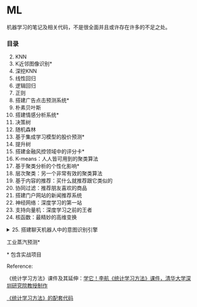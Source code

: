 # ML
机器学习的笔记及相关代码，不是很全面并且或许存在许多的不足之处。

### 目录

2. KNN
3. K近邻图像识别*
4. 深挖KNN
5. 线性回归
6. 逻辑回归
7. 正则
8. 搭建广告点击预测系统*
9. 朴素贝叶斯
10. 搭建情感分析系统*
11. 决策树
12. 随机森林
13. 基于集成学习模型的股价预测*
14. 提升树
15. 搭建金融风控领域中的评分卡*
16. K-means：人人皆可用到的聚类算法
17. 基于聚类分析的个性化影响*
18.  层次聚类：另一个非常有效的聚类算法 
19.  基于内容的推荐：买什么就推荐跟它类似的 
20.  协同过滤：推荐朋友喜欢的商品 
21.  搭建门户网站的新闻推荐系统 
22. 神经网络：深度学习的第一站 
23. 支持向量机：深度学习之前的王者 
24. 核函数：最精妙的高维变换 
<details>
  <summary>25. 搭建聊天机器人中的意图识别引擎 </summary>
  <p> - 聊天机器人的架构剖析 </p>  
  <p>- 自然语言理解与意图识别 </p>
  <p>- 文本领域的特征工程 </p>  
</details>





工业蒸汽预测*

\* 包含实战项目

Reference:

《统计学习方法》课件及其延伸：[学它！李航《统计学习方法》课件，清华大学深圳研究院教授制作](https://zhuanlan.zhihu.com/p/91249599?utm_source=wechat_session&utm_medium=social&utm_oi=593197791514857472)

[《统计学习方法》的配套代码](https://github.com/fengdu78/lihang-code)

